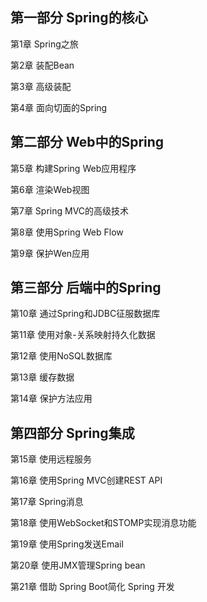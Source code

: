 ## 第一部分 Spring的核心

第1章 Spring之旅

第2章 装配Bean

第3章 高级装配

第4章 面向切面的Spring

## 第二部分 Web中的Spring

第5章 构建Spring Web应用程序

第6章 渲染Web视图

第7章 Spring MVC的高级技术

第8章 使用Spring Web Flow

第9章 保护Wen应用

## 第三部分 后端中的Spring

第10章 通过Spring和JDBC征服数据库

第11章 使用对象-关系映射持久化数据

第12章 使用NoSQL数据库

第13章 缓存数据

第14章 保护方法应用

## 第四部分 Spring集成

第15章 使用远程服务

第16章 使用Spring MVC创建REST API

第17章 Spring消息

第18章 使用WebSocket和STOMP实现消息功能

第19章 使用Spring发送Email

第20章 使用JMX管理Spring bean

第21章 借助 Spring Boot简化 Spring 开发
